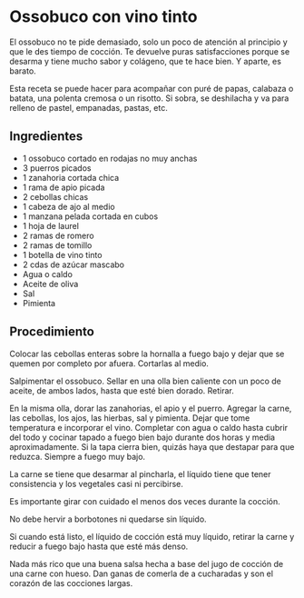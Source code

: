 # Ossobuco con vino tinto

El ossobuco no te pide demasiado, solo un poco de atención al principio y que le des tiempo de cocción. Te devuelve puras satisfacciones porque se desarma y tiene mucho sabor y colágeno, que te hace bien. Y aparte, es barato.

Esta receta se puede hacer para acompañar con puré de papas, calabaza o batata, una polenta cremosa o un risotto. Si sobra, se deshilacha y va para relleno de pastel, empanadas, pastas, etc. 

## Ingredientes

- 1 ossobuco cortado en rodajas no muy anchas
- 3 puerros picados
- 1 zanahoria cortada chica
- 1 rama de apio picada
- 2 cebollas chicas
- 1 cabeza de ajo al medio
- 1 manzana pelada cortada en cubos
- 1 hoja de laurel
- 2 ramas de romero
- 2 ramas de tomillo
- 1 botella de vino tinto
- 2 cdas de azúcar mascabo
- Agua o caldo
- Aceite de oliva
- Sal 
- Pimienta

## Procedimiento

Colocar las cebollas enteras sobre la hornalla a fuego bajo y dejar que se quemen por completo por afuera. Cortarlas al medio.

Salpimentar el ossobuco. Sellar en una olla bien caliente con un poco de aceite, de ambos lados, hasta que esté bien dorado. Retirar.

En la misma olla, dorar las zanahorias, el apio y el puerro. Agregar la carne, las cebollas, los ajos, las hierbas, sal y pimienta. Dejar que tome temperatura e incorporar el vino. Completar con agua o caldo hasta cubrir del todo y cocinar tapado a fuego bien bajo durante dos horas y media aproximadamente. Si la tapa cierra bien, quizás haya que destapar para que reduzca. Siempre a fuego muy bajo.

La carne se tiene que desarmar al pincharla, el líquido tiene que tener consistencia y los vegetales casi ni percibirse.

Es importante girar con cuidado el menos dos veces durante la cocción.

No debe hervir a borbotones ni quedarse sin líquido.

Si cuando está listo, el líquido de cocción está muy líquido, retirar la carne y reducir a fuego bajo hasta que esté más denso.

Nada más rico que una buena salsa hecha a base del jugo de cocción de una carne con hueso. Dan ganas de comerla de a cucharadas y son el corazón de las cocciones largas.